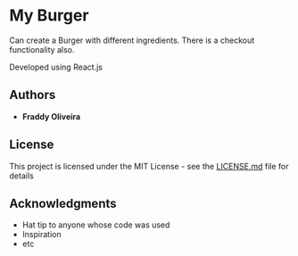 # My Burger

Can create a Burger with different ingredients. There is a checkout functionality also.

Developed using React.js

## Authors

- **Fraddy Oliveira**

## License

This project is licensed under the MIT License - see the [LICENSE.md](LICENSE.md) file for details

## Acknowledgments

- Hat tip to anyone whose code was used
- Inspiration
- etc

